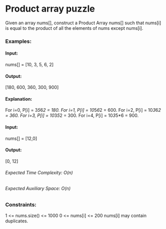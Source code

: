 # Product array puzzle
Given an array nums[], construct a Product Array nums[] such that nums[i] is equal to the product of all the elements of nums except nums[i].

### Examples:
#### Input:
nums[] = [10, 3, 5, 6, 2]
#### Output: 
[180, 600, 360, 300, 900]
#### Explanation:
For i=0, P[i] = 3*5*6*2 = 180.
For i=1, P[i] = 10*5*6*2 = 600.
For i=2, P[i] = 10*3*6*2 = 360.
For i=3, P[i] = 10*3*5*2 = 300.
For i=4, P[i] = 10*3*5*6 = 900.

#### Input:
nums[] = [12,0]
#### Output: 
[0, 12]

###### Expected Time Complexity: O(n)
###### Expected Auxiliary Space: O(n)

### Constraints:
1 <= nums.size() <= 1000
0 <= nums[i] <= 200
nums[i] may contain duplicates.

